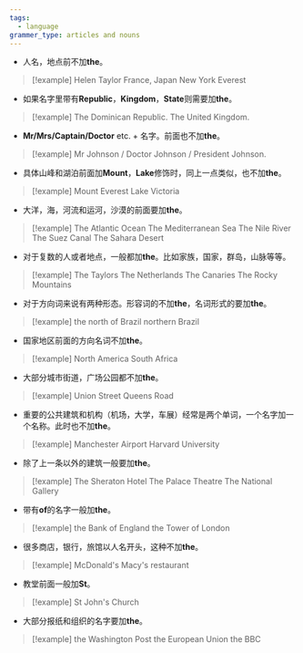 ```yaml
---
tags:
  - language
grammer_type: articles and nouns
---
```

- 人名，地点前不加**the**。
> [!example]
> Helen Taylor
> France, Japan
> New York
> Everest
- 如果名字里带有**Republic**，**Kingdom**，**State**则需要加**the**。
> [!example]
> The Dominican Republic.
> The United Kingdom.
- **Mr/Mrs/Captain/Doctor** etc. + 名字。前面也不加**the**。
> [!example]
> Mr Johnson / Doctor Johnson / President Johnson.
- 具体山峰和湖泊前面加**Mount**，**Lake**修饰时，同上一点类似，也不加**the**。
> [!example]
> Mount Everest
> Lake Victoria
- 大洋，海，河流和运河，沙漠的前面要加**the**。
> [!example]
> The Atlantic Ocean
> The Mediterranean Sea
> The Nile River
> The Suez Canal
> The Sahara Desert
- 对于复数的人或者地点，一般都加**the**。比如家族，国家，群岛，山脉等等。
> [!example]
> The Taylors
> The Netherlands
> The Canaries
> The Rocky Mountains
- 对于方向词来说有两种形态。形容词的不加**the**，名词形式的要加**the**。
> [!example]
> the north of Brazil
> northern Brazil
- 国家地区前面的方向名词不加**the**。
> [!example]
> North America
> South Africa
- 大部分城市街道，广场公园都不加**the**。
> [!example]
> Union Street
> Queens Road
- 重要的公共建筑和机构（机场，大学，车展）经常是两个单词，一个名字加一个名称。此时也不加**the**。
> [!example]
> Manchester Airport
> Harvard University
- 除了上一条以外的建筑一般要加**the**。
> [!example]
> The Sheraton Hotel
> The Palace Theatre
> The National Gallery
- 带有**of**的名字一般加**the**。
> [!example]
> the Bank of England
> the Tower of London
- 很多商店，银行，旅馆以人名开头，这种不加**the**。
> [!example]
> McDonald's
> Macy's restaurant
- 教堂前面一般加**St**。
> [!example]
> St John's Church
- 大部分报纸和组织的名字要加**the**。
> [!example]
> the Washington Post
> the European Union
> the BBC
